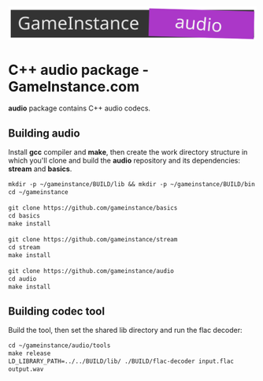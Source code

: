 ![GameInstance.com C++ audio](docs/logo.svg)

# C++ audio package - GameInstance.com

**audio** package contains C++ audio codecs.


## Building audio

Install **gcc** compiler and **make**, then create the work directory structure in which you'll clone
and build the **audio** repository and its dependencies: **stream** and  **basics**.

```
mkdir -p ~/gameinstance/BUILD/lib && mkdir -p ~/gameinstance/BUILD/bin
cd ~/gameinstance

git clone https://github.com/gameinstance/basics
cd basics
make install

git clone https://github.com/gameinstance/stream
cd stream
make install

git clone https://github.com/gameinstance/audio
cd audio
make install
```

## Building codec tool

Build the tool, then set the shared lib directory and run the flac decoder:

```
cd ~/gameinstance/audio/tools
make release
LD_LIBRARY_PATH=../../BUILD/lib/ ./BUILD/flac-decoder input.flac output.wav
```
